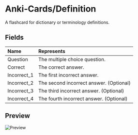 # Anki-Cards/Definition
A flashcard for dictionary or terminology definitions.

## Fields

|Name|Represents|
|:--|:--|
|Question|The multiple choice question.|
|Correct|The correct answer.|
|Incorrect_1|The first incorrect answer.|
|Incorrect_2|The second incorrect answer. (Optional)|
|Incorrect_3|The third incorrect answer. (Optional)|
|Incorrect_4|The fourth incorrect answer. (Optional)|

## Preview

![Preview](https://github.com/eth-p/Anki-Cards/raw/master/Multiple%20Choice/Preview.png)
